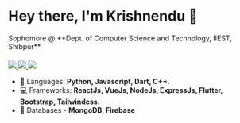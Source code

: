 <h1 align="left">Hey there, I'm Krishnendu 👋</h1>
Sophomore @ **Dept. of Computer Science and Technology, IIEST, Shibpur**
<br>
<p align="left" style="margin-top:20px;">

<a href="https://www.linkedin.com/in/krishnendu-bera-b294b5164/">
<img src="https://img.shields.io/badge/linkedin-%230077B5.svg?&style=for-the-badge&logo=linkedin&logoColor=white"></img>
</a>

<a href="https://drive.google.com/file/d/1vjGF3qZyT0emYprc88Uc8fzupZipPtTa/view?usp=sharing">
<img src="https://img.shields.io/badge/resume-pdf-%23181717.svg?&style=for-the-badge&logoColor=white">
</img>
</a>

<a href="mailto:bera.krishnendu36@gmail.com">
<img src="https://img.shields.io/badge/gmail-D14836?&style=for-the-badge&logo=gmail&logoColor=white"></img>
</a>

</p>

 - 📝 Languages: **Python, Javascript, Dart, C++.**
 - 💻 Frameworks: **ReactJs, VueJs, NodeJs, ExpressJs, Flutter, Bootstrap, Tailwindcss.**
 - 📑 Databases - **MongoDB, Firebase**
